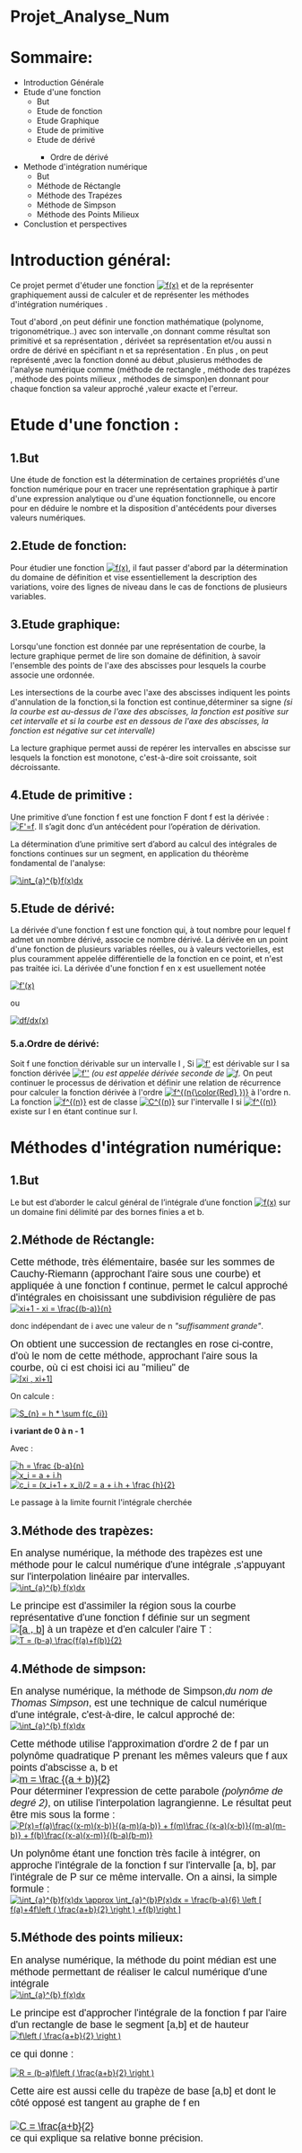 # Projet_Analyse_Num
<h1>Sommaire:</h1>

<ul>
  <li href="intro">Introduction Générale</li>
  <li href="etude">
    Etude d'une fonction
    <ul>
      <li href="but">But</li>
      <li href="etude_f">Etude de fonction</li>
      <li href="etude-g">Etude Graphique</li>
      <li href="etude_p">Etude de primitive</li>
      <li href="etude_d">Etude de dérivé</li>
      <ul><li href="ordre"> Ordre de dérivé</li></ul>
   </ul>
  </li>
  <li href="integ">Methode d'intégration numérique
    <ul>
      <li href="but_integ">But</li>
      <li href="rect">Méthode de Réctangle</li>
      <li href="tra">Méthode des Trapézes</li>
      <li href="simp">Méthode de Simpson</li>
      <li href="pt">Méthode des Points Milieux</li>
    </ul>
  </li>
  <li href="conc">Conclustion et perspectives</li>
</ul>

<h1 href="intro">Introduction général:</h1>

<p> Ce projet permet d'étuder une fonction <a href="https://www.codecogs.com/eqnedit.php?latex=f(x)" target="_blank"> <img src="https://latex.codecogs.com/gif.latex?f(x)" title="f(x)" /></a> et de la  représenter graphiquement  aussi de calculer et de représenter les méthodes d'intégration numériques .</p>
<p>Tout d'abord ,on peut  définir une fonction mathématique (polynome, trigonométrique..) avec son intervalle ,on donnant comme résultat son primitivé et sa représentation , dérivéet sa représentation et/ou aussi n ordre de dérivé en spécifiant n et sa représentation . En plus , on peut représenté ,avec la fonction donné au début ,plusierus méthodes de l'analyse numérique comme (méthode de rectangle , méthode des trapézes , méthode des points milieux , méthodes de simspon)en donnant pour chaque fonction sa valeur approché ,valeur exacte et l'erreur.</p>

<h1 href="etude">Etude d'une fonction : </h1>

<h2 href="but"> 1.But </h2>
<p>Une étude de fonction est la détermination de certaines propriétés d'une fonction numérique pour en tracer une représentation graphique à partir d'une expression analytique ou d'une équation fonctionnelle, ou encore pour en déduire le nombre et la disposition d'antécédents pour diverses valeurs numériques.</p>


<h2 href="etude_f"> 2.Etude de fonction:</h2>
<p>Pour étudier une fonction <a href="https://www.codecogs.com/eqnedit.php?latex=f(x)" target="_blank"> <img src="https://latex.codecogs.com/gif.latex?f(x)" title="f(x)" /></a>, il faut passer d'abord par la détermination du domaine de définition et vise essentiellement la description des variations, voire des lignes de niveau dans le cas de fonctions de plusieurs variables.</p>

<h2 href="etude_g"> 3.Etude graphique:</h2>
<p>Lorsqu'une fonction est donnée par une représentation de courbe, la lecture graphique permet de lire son domaine de définition, à savoir l'ensemble des points de l'axe des abscisses pour lesquels la courbe associe une ordonnée.</p>
<p>Les intersections de la courbe avec l'axe des abscisses indiquent les points d'annulation de la fonction,si la fonction est continue,déterminer sa signe <i>(si la courbe est au-dessus de l'axe des abscisses, la fonction est positive sur cet intervalle et si la courbe est en dessous de l'axe des abscisses, la fonction est négative sur cet intervalle)</i></p>
<p>La lecture graphique permet aussi de repérer les intervalles en abscisse sur lesquels la fonction est monotone, c'est-à-dire soit croissante, soit décroissante.</p>

<h2 href="etude_p"> 4.Etude de primitive :</h2>
<p>Une primitive d’une fonction  f est une fonction F dont f est la dérivée : <a href="https://www.codecogs.com/eqnedit.php?latex=F'=f" target="_blank"><img src="https://latex.codecogs.com/gif.latex?F'=f" title="F'=f" style="text-align:center;" /></a>. Il s’agit donc d’un antécédent pour l’opération de dérivation.</p>

<p>La détermination d’une primitive sert d’abord au calcul des intégrales de fonctions continues sur un segment, en application du théorème fondamental de l'analyse:</p> 
<a href="https://www.codecogs.com/eqnedit.php?latex=\int_{a}^{b}f(x)dx" target="_blank"><img src="https://latex.codecogs.com/gif.latex?\int_{a}^{b}f(x)dx" title="\int_{a}^{b}f(x)dx" /></a>

 <h2 href="etude_d"> 5.Etude de dérivé:</h2>
<p>La dérivée d'une fonction f est une fonction qui, à tout nombre pour lequel f admet un nombre dérivé, associe ce nombre dérivé. La dérivée en un point d'une fonction de plusieurs variables réelles, ou à valeurs vectorielles, est plus couramment appelée différentielle de la fonction en ce point, et n'est pas traitée ici. La dérivée d'une fonction f en x est usuellement notée</p> 
<a href="https://www.codecogs.com/eqnedit.php?latex=f'(x)" target="_blank"><img src="https://latex.codecogs.com/gif.latex?f'(x)" title="f'(x)" /></a> 
<p>ou</p> 
<a href="https://www.codecogs.com/eqnedit.php?latex=df/dx(x)" target="_blank"><img src="https://latex.codecogs.com/gif.latex?df/dx(x)" title="df/dx(x)" /></a>
 
 <h3 href="ordre"> 5.a.Ordre de dérivé:</h3>
<p> Soit f une fonction dérivable sur un intervalle I ,  Si <a href="https://www.codecogs.com/eqnedit.php?latex=f'" target="_blank"><img src="https://latex.codecogs.com/gif.latex?f'" title="f'" /></a> est dérivable sur I sa fonction dérivée <a href="https://www.codecogs.com/eqnedit.php?latex=f''" target="_blank"><img src="https://latex.codecogs.com/gif.latex?f''" title="f''" /></a> <i>(ou  est appelée dérivée seconde de <a href="https://www.codecogs.com/eqnedit.php?latex=f''" target="_blank"><img src="https://latex.codecogs.com/gif.latex?f" title="f" /></a>.</i>
On peut continuer le processus de dérivation et définir une relation de récurrence pour calculer la fonction dérivée  à l'ordre <a href="https://www.codecogs.com/eqnedit.php?latex=f^{(n{\color{Red}&space;})}" target="_blank"><img src="https://latex.codecogs.com/gif.latex?f^{(n{\color{Red}&space;})}" title="f^{(n{\color{Red} })}" /></a> à l'ordre n.
La fonction <a href="https://www.codecogs.com/eqnedit.php?latex=f^{(n)}" target="_blank"><img src="https://latex.codecogs.com/gif.latex?f^{(n)}" title="f^{(n)}" /></a> est de classe <a href="https://www.codecogs.com/eqnedit.php?latex=C^{(n)}" target="_blank"><img src="https://latex.codecogs.com/gif.latex?C^{(n)}" title="C^{(n)}" /></a> sur l'intervalle I si <a href="https://www.codecogs.com/eqnedit.php?latex=f^{(n)}" target="_blank"><img src="https://latex.codecogs.com/gif.latex?f^{(n)}" title="f^{(n)}" /></a> existe sur I en étant continue sur I.</p>

<h1 href="integ"> Méthodes d'intégration numérique:</h1> 

<h2 href="but_integ"> 1.But</h2>
<p>Le but  est d’aborder le calcul général de l’intégrale d’une fonction  <a href="https://www.codecogs.com/eqnedit.php?latex=C^{(n)}" target="_blank"><img src="https://latex.codecogs.com/gif.latex?C^{(n)}" title="f(x)" /></a> sur un domaine fini délimité par des bornes finies a et b.</p>


<h2 href="rect"> 2.Méthode de Réctangle:</h2>

<FONT FACE="Arial, Helvetica, sans-serif" size="4">Cette méthode, très élémentaire, basée sur les sommes de Cauchy-Riemann (approchant l'aire sous une courbe) et appliquée à une fonction f continue, permet le calcul approché d'intégrales en choisissant une subdivision régulière de pas </Font> <br/>
<a href="https://www.codecogs.com/eqnedit.php?latex=xi&plus;1&space;-&space;xi&space;=&space;\frac{(b-a)}{n}" target="_blank"><img src="https://latex.codecogs.com/gif.latex?xi&plus;1&space;-&space;xi&space;=&space;\frac{(b-a)}{n}" title="xi+1 - xi = \frac{(b-a)}{n}" /></a>
<p>donc indépendant de i avec une valeur de n <i>"suffisamment grande"</i>.</p>
<FONT FACE="Arial, Helvetica, sans-serif" size="4">On obtient une succession de rectangles en rose ci-contre, d'où le nom de cette méthode, approchant l'aire sous la courbe,  où ci est choisi ici au "milieu" de </FONT> <br/>
<a href="https://www.codecogs.com/eqnedit.php?latex=[xi&space;,&space;xi&plus;1]" target="_blank"><img src="https://latex.codecogs.com/gif.latex?[xi&space;,&space;xi&plus;1]" title="[xi , xi+1]" /></a>
<p>On calcule :</p>
<a href="https://www.codecogs.com/eqnedit.php?latex=S_{n}&space;=&space;h&space;*&space;\sum&space;f(c_{i})" target="_blank"><img src="https://latex.codecogs.com/gif.latex?S_{n}&space;=&space;h&space;*&space;\sum&space;f(c_{i})" title="S_{n} = h * \sum f(c_{i})" /></a>
<p><b>i variant de 0 à n - 1</b></p>
<p>Avec : </p>
<a href="https://www.codecogs.com/eqnedit.php?latex=h&space;=&space;\frac&space;{b-a}{n}" target="_blank"><img src="https://latex.codecogs.com/gif.latex?h&space;=&space;\frac&space;{b-a}{n}" title="h = \frac {b-a}{n}" /></a> <br/>
<a href="https://www.codecogs.com/eqnedit.php?latex=x_i&space;=&space;a&space;&plus;&space;i.h" target="_blank"><img src="https://latex.codecogs.com/gif.latex?x_i&space;=&space;a&space;&plus;&space;i.h" title="x_i = a + i.h" /></a> <br/>
<a href="https://www.codecogs.com/eqnedit.php?latex=c_i&space;=&space;(x_i&plus;1&space;&plus;&space;x_i)/2&space;=&space;a&space;&plus;&space;i.h&space;&plus;&space;\frac&space;{h}{2}" target="_blank"><img src="https://latex.codecogs.com/gif.latex?c_i&space;=&space;(x_i&plus;1&space;&plus;&space;x_i)/2&space;=&space;a&space;&plus;&space;i.h&space;&plus;&space;\frac&space;{h}{2}" title="c_i = (x_i+1 + x_i)/2 = a + i.h + \frac {h}{2}" /></a>
<p>Le passage à la limite fournit l'intégrale cherchée</p>

<h2 href="trap"> 3.Méthode des trapèzes:</h3>

<FONT FACE="Arial, Helvetica, sans-serif" size="4">En analyse numérique, la méthode des trapèzes est une méthode pour le calcul numérique d'une intégrale ,s'appuyant sur l'interpolation linéaire par intervalles.</FONT> </br>
<a href="https://www.codecogs.com/eqnedit.php?latex=\int_{a}^{b}&space;f(x)dx" target="_blank"><img src="https://latex.codecogs.com/gif.latex?\int_{a}^{b}&space;f(x)dx" title="\int_{a}^{b} f(x)dx" /></a>

<FONT FACE="Arial, Helvetica, sans-serif" size="4">Le principe est d'assimiler la région sous la courbe représentative d'une fonction f définie sur un segment </br>
<a href="https://www.codecogs.com/eqnedit.php?latex=[a&space;,&space;b]" target="_blank"><img src="https://latex.codecogs.com/gif.latex?[a&space;,&space;b]" title="[a , b]" /></a> à un trapèze et d'en calculer l'aire T :</FONT>
<br/><a href="https://www.codecogs.com/eqnedit.php?latex=T&space;=&space;(b-a)&space;\frac{f(a)&plus;f(b)}{2}" target="_blank"><img src="https://latex.codecogs.com/gif.latex?T&space;=&space;(b-a)&space;\frac{f(a)&plus;f(b)}{2}" title="T = (b-a) \frac{f(a)+f(b)}{2}" /></a>

<h2 href="simp"> 4.Méthode de simpson:</h2>

<FONT FACE="Arial, Helvetica, sans-serif" size="4">En analyse numérique, la méthode de Simpson,<i>du nom de Thomas Simpson</i>, est une technique de calcul numérique d'une intégrale, c'est-à-dire, le calcul approché de:</FONT> <br/>
<a href="https://www.codecogs.com/eqnedit.php?latex=\int_{a}^{b}&space;f(x)dx" target="_blank"><img src="https://latex.codecogs.com/gif.latex?\int_{a}^{b}&space;f(x)dx" title="\int_{a}^{b} f(x)dx" /></a>

<FONT FACE="Arial, Helvetica, sans-serif" size="4">Cette méthode utilise l'approximation d'ordre 2 de f par un polynôme quadratique P prenant les mêmes valeurs que f aux points d'abscisse a, b et <br/>
<a href="https://www.codecogs.com/eqnedit.php?latex=m&space;=&space;\frac&space;{(a&space;&plus;&space;b)}{2}" target="_blank"><img src="https://latex.codecogs.com/gif.latex?m&space;=&space;\frac&space;{(a&space;&plus;&space;b)}{2}" title="m = \frac {(a + b)}{2}" /></a> <br/>
Pour déterminer l'expression de cette parabole <i>(polynôme de degré 2)</i>, on utilise l'interpolation lagrangienne. Le résultat peut être mis sous la forme :</FONT><br/>
<a href="https://www.codecogs.com/eqnedit.php?latex=P(x)=f(a)\frac{(x-m)(x-b)}{(a-m)(a-b)}&space;&plus;&space;f(m)\frac&space;{(x-a)(x-b)}{(m-a)(m-b)}&space;&plus;&space;f(b)\frac{(x-a)(x-m)}{(b-a)(b-m)}" target="_blank"><img src="https://latex.codecogs.com/gif.latex?P(x)=f(a)\frac{(x-m)(x-b)}{(a-m)(a-b)}&space;&plus;&space;f(m)\frac&space;{(x-a)(x-b)}{(m-a)(m-b)}&space;&plus;&space;f(b)\frac{(x-a)(x-m)}{(b-a)(b-m)}" title="P(x)=f(a)\frac{(x-m)(x-b)}{(a-m)(a-b)} + f(m)\frac {(x-a)(x-b)}{(m-a)(m-b)} + f(b)\frac{(x-a)(x-m)}{(b-a)(b-m)}" /></a>

<FONT FACE="Arial, Helvetica, sans-serif" size="4">Un polynôme étant une fonction très facile à intégrer, on approche l'intégrale de la fonction f sur l'intervalle [a, b], par l'intégrale de P sur ce même intervalle. On a ainsi, la simple formule :</FONT> <br/>
<a href="https://www.codecogs.com/eqnedit.php?latex=\int_{a}^{b}f(x)dx&space;\approx&space;\int_{a}^{b}P(x)dx&space;=&space;\frac{b-a}{6}&space;\left&space;[&space;f(a)&plus;4f\left&space;(&space;\frac{a&plus;b}{2}&space;\right&space;)&space;&plus;f(b)\right&space;]" target="_blank"><img src="https://latex.codecogs.com/gif.latex?\int_{a}^{b}f(x)dx&space;\approx&space;\int_{a}^{b}P(x)dx&space;=&space;\frac{b-a}{6}&space;\left&space;[&space;f(a)&plus;4f\left&space;(&space;\frac{a&plus;b}{2}&space;\right&space;)&space;&plus;f(b)\right&space;]" title="\int_{a}^{b}f(x)dx \approx \int_{a}^{b}P(x)dx = \frac{b-a}{6} \left [ f(a)+4f\left ( \frac{a+b}{2} \right ) +f(b)\right ]" /></a>

<h2 href="pt"> 5.Méthode des points milieux:</h2>


<FONT FACE="Arial, Helvetica, sans-serif" size="4">En analyse numérique, la méthode du point médian est une méthode permettant de réaliser le calcul numérique d'une intégrale </FONT> <br/>
<a href="https://www.codecogs.com/eqnedit.php?latex=\int_{a}^{b}&space;f(x)dx" target="_blank"><img src="https://latex.codecogs.com/gif.latex?\int_{a}^{b}&space;f(x)dx" title="\int_{a}^{b} f(x)dx" /></a>


<FONT FACE="Arial, Helvetica, sans-serif" size="4">Le principe est d'approcher l'intégrale de la fonction f par l'aire d'un rectangle de base le segment [a,b] et de hauteur </FONT> <br/>
<a href="https://www.codecogs.com/eqnedit.php?latex=f\left&space;(&space;\frac{a&plus;b}{2}&space;\right&space;)" target="_blank"><img src="https://latex.codecogs.com/gif.latex?f\left&space;(&space;\frac{a&plus;b}{2}&space;\right&space;)" title="f\left ( \frac{a+b}{2} \right )" /></a>

<FONT FACE="Arial, Helvetica, sans-serif" size="4">ce qui donne : </FONT>

<a href="https://www.codecogs.com/eqnedit.php?latex=R&space;=&space;(b-a)f\left&space;(&space;\frac{a&plus;b}{2}&space;\right&space;)" target="_blank"><img src="https://latex.codecogs.com/gif.latex?R&space;=&space;(b-a)f\left&space;(&space;\frac{a&plus;b}{2}&space;\right&space;)" title="R = (b-a)f\left ( \frac{a+b}{2} \right )" /></a>
  
<FONT FACE="Arial, Helvetica, sans-serif" size="4">Cette aire est aussi celle du trapèze de base [a,b] et dont le côté opposé est tangent au graphe de f en <br/>  
<a href="https://www.codecogs.com/eqnedit.php?latex=C&space;=&space;\frac{a&plus;b}{2}" target="_blank"><img src="https://latex.codecogs.com/gif.latex?C&space;=&space;\frac{a&plus;b}{2}" title="C = \frac{a+b}{2}" /></a> <br/>
ce qui explique sa relative bonne précision.</FONT>
